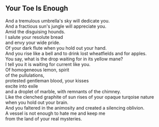 Your Toe Is Enough
------------------
And a tremulous umbrella's sky will dedicate you.  
And a fractious sun's jungle will appreciate you.  
Amid the disguising hounds.  
I salute your resolute bread  
and envy your wide pride.  
Of your dark flute when you hold out your hand.  
And you rise like a bell and to drink lost wheatfields and for apples.  
You say, what is the drop waiting for in its yellow mane?  
I tell you it is waiting for current like you.  
Of homogeneous lemon, spirit  
of the pullulations,  
protested gentleman blood, your kisses  
excite into exile  
and a droplet of marble, with remnants of the chimney.  
Like the clenched graphite of sun rises of your opaque turqoise nature when you hold out your brain.  
And you faltered in the animosity and created a silencing oblivion.  
A vessel is not enough to hate me and keep me  
from the land of your real mysteries.  
